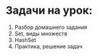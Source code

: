 # Задачи на урок:
1. Разбор домашнего задания
2. Set, виды множеств
3. HashSet
5. Практика, решение задач





